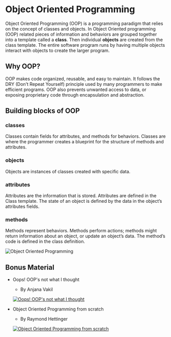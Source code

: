 # Object Oriented Programming

Object Oriented Programming (OOP) is a programming paradigm that relies on the concept of classes and objects. In Object Oriented programming (OOP) related pieces of information and behaviors are grouped together into a template called a **class**. Then individual **objects** are created from the class template. The entire software program runs by having multiple objects interact with objects to create the larger program.

## Why OOP?

OOP makes code organized, reusable, and easy to maintain. It follows the DRY (Don’t Repeat Yourself) principle used by many programmers to make efficient programs. OOP also prevents unwanted access to data, or exposing proprietary code through encapsulation and abstraction.

## Building blocks of OOP

### classes

Classes contain fields for attributes, and methods for behaviors. Classes are where the programmer creates a blueprint for the structure of methods and attributes.

### objects

Objects are instances of classes created with specific data.

### attributes

Attributes are the information that is stored. Attributes are defined in the Class template. The state of an object is defined by the data in the object’s attributes fields.

### methods

Methods represent behaviors. Methods perform actions; methods might return information about an object, or update an object’s data. The method’s code is defined in the class definition.

![Object Oriented Programming](./images/oop.png)

## Bonus Material

- Oops! OOP's not what I thought

  - By Anjana Vakil

  [![Oops! OOP's not what I thought](http://img.youtube.com/vi/qMdxExJCD5s/0.jpg)](http://www.youtube.com/watch?v=qMdxExJCD5s "Oops! OOP's not what I thought")

- Object Oriented Programming from scratch

  - By Raymond Hettinger

  [![Object Oriented Programming from scratch](http://img.youtube.com/vi/8moWQ1561FY/0.jpg)](http://www.youtube.com/watch?v=8moWQ1561FY "Oops! OOP's not what I thought")
